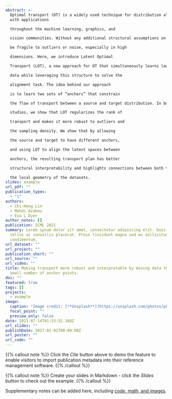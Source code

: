 ```yaml
---
abstract: >-
  Optimal transport (OT) is a widely used technique for distribution alignment,
  with applications

  throughout the machine learning, graphics, and

  vision communities. Without any additional structural assumptions on transport, however, OT can

  be fragile to outliers or noise, especially in high

  dimensions. Here, we introduce Latent Optimal

  Transport (LOT), a new approach for OT that simultaneously learns low-dimensional structure in

  data while leveraging this structure to solve the

  alignment task. The idea behind our approach

  is to learn two sets of “anchors” that constrain

  the flow of transport between a source and target distribution. In both theoretical and empirical

  studies, we show that LOT regularizes the rank of

  transport and makes it more robust to outliers and

  the sampling density. We show that by allowing

  the source and target to have different anchors,

  and using LOT to align the latent spaces between

  anchors, the resulting transport plan has better

  structural interpretability and highlights connections between both the individual data points and

  the local geometry of the datasets.
slides: example
url_pdf: ""
publication_types:
  - "1"
authors:
  - Chi-Heng Lin
  - Mehdi Azabou
  - Eva L Dyer
author_notes: []
publication: ICML 2021
summary: Lorem ipsum dolor sit amet, consectetur adipiscing elit. Duis posuere
  tellus ac convallis placerat. Proin tincidunt magna sed ex sollicitudin
  condimentum.
url_dataset: ""
url_project: ""
publication_short: ""
url_source: ""
url_video: ""
title: Making transport more robust and interpretable by moving data through a
  small number of anchor points.
doi: ""
featured: true
tags: []
projects:
  - example
image:
  caption: "Image credit: [**Unsplash**](https://unsplash.com/photos/pLCdAaMFLTE)"
  focal_point: ""
  preview_only: false
date: 2021-07-14T01:53:52.168Z
url_slides: ""
publishDate: 2017-01-01T00:00:00Z
url_poster: ""
url_code: ""
---
```


{{% callout note %}}
Click the *Cite* button above to demo the feature to enable visitors to import publication metadata into their reference management software.
{{% /callout %}}

{{% callout note %}}
Create your slides in Markdown - click the *Slides* button to check out the example.
{{% /callout %}}

Supplementary notes can be added here, including [code, math, and images](https://wowchemy.com/docs/writing-markdown-latex/).
